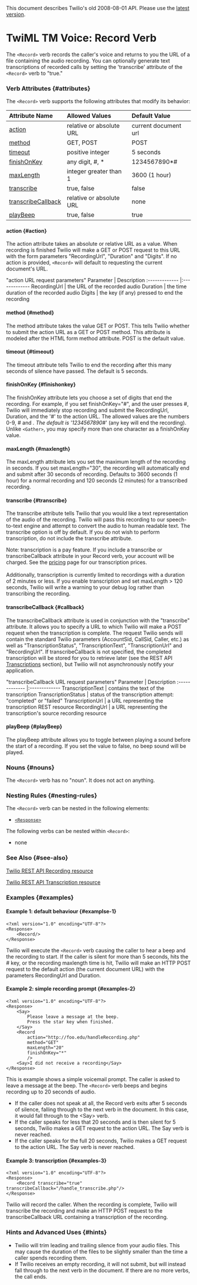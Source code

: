<div id="version-info" class="alert">
    This document describes Twilio's old 2008-08-01 API. Please use the 
    <a href="/docs/api/twiml">latest version</a>.
</div>

# TwiML <span class="docs-tm">TM</span> Voice: Record Verb

The `<Record>` verb records the caller's voice and returns to you the URL of a file containing the audio recording. You can optionally generate text transcriptions of recorded calls by setting the 'transcribe' attribute of the `<Record>` verb to "true."

### Verb Attributes {#attributes}

The `<Record>` verb supports the following attributes that modify its behavior:

Attribute Name	|Allowed Values	|Default Value
:-------------	|:-------------	|:------------
[action](#action) 	|	relative or absolute URL	|	current document url
[method](#method) 	|	GET, POST	|	POST
[timeout](#timeout)	|	positive integer	|	5 seconds
[finishOnKey](#finishonkey)	|	any digit, #, *	|	1234567890*#
[maxLength](#maxlength)	| 	integer greater than 1	|	3600 (1 hour)
[transcribe](#transcribe)	|	true, false 	|	false
[transcribeCallback](#callback)	| 	relative or absolute URL	|	none
[playBeep](#playBeep)	|	true, false | true

#### action {#action}

The action attribute takes an absolute or relative URL as a value. When recording is finished Twilio will make a GET or POST request to this URL with the form parameters "RecordingUrl", "Duration" and "Digits". If no action is provided, `<Record>` will default to requesting the current document's URL.

"action URL request parameters"
Parameter | 	Description
:-------------	|:-------------
RecordingUrl | the URL of the recorded audio
Duration | the time duration of the recorded audio
Digits		| the key (if any) pressed to end the recording

#### method {#method}

The method attribute takes the value GET or POST. This tells Twilio whether to submit the action URL as a GET or POST method. This attribute is modeled after the HTML form method attribute. POST is the default value.

#### timeout {#timeout}

The timeout attribute tells Twilio to end the recording after this many seconds of silence have passed. The default is 5 seconds.

#### finishOnKey {#finishonkey}

The finishOnKey attribute lets you choose a set of digits that end the recording. For example, if you set finishOnKey="#", and the user presses #, Twilio will immediately stop recording and submit the RecordingUrl, Duration, and the '#' to the action URL. The allowed values are the numbers 0-9, # and *. The default is '1234567890*#' (any key will end the recording). Unlike `<Gather>`, you may specify more than one character as a finishOnKey value.

#### maxLength {#maxlength}

The maxLength attribute lets you set the maximum length of the recording in seconds. If you set maxLength="30", the recording will automatically end and submit after 30 seconds of recording. Defaults to 3600 seconds (1 hour) for a normal recording and 120 seconds (2 minutes) for a transcribed recording.

#### transcribe {#transcribe}

The transcribe attribute tells Twilio that you would like a text representation of the audio of the recording. Twilio will pass this recording to our speech-to-text engine and attempt to convert the audio to human readable text.
The transcribe option is off by default. If you do not wish to perform transcription, do not include the transcribe attribute.

<div class="alert alert-error">
Note: transcription is a pay feature. If you include a transcribe or transcribeCallback attribute in your Record verb, your account will be charged. See the <a href="http://www.twilio.com/pricing-signup">pricing</a> page for our transcription prices.
<br/><br/>
Additionally, transcription is currently limited to recordings with a duration of 2 minutes or less. If you enable transcription and set maxLength > 120 seconds, Twilio will write a warning to your debug log rather than transcribing the recording.
</div>

#### transcribeCallback {#callback}

The transcribeCallback attribute is used in conjunction with the "transcribe" attribute. It allows you to specify a URL to which Twilio will make a POST request when the transcription is complete. The request Twilio sends will contain the standard Twilio parameters (AccountSid, CallSid, Caller, etc.) as well as "TranscriptionStatus", "TranscriptionText", "TranscriptionUrl" and "RecordingUrl". If transcribeCallback is not specified, the completed transcription will be stored for you to retrieve later (see the REST API [Transcriptions](/docs/api/rest/transcription) section), but Twilio will not asynchronously notify your application.

"transcribeCallback URL request parameters"
Parameter | 	Description
:-------------	|:-------------
TranscriptionText |	contains the text of the transcription
TranscriptionStatus |	status of the transcription attempt: "completed" or "failed"
TranscriptionUrl |	a URL representing the transcription REST resource
RecordingUrl |	a URL representing the transcription's source recording resource

#### playBeep {#playBeep}

The playBeep attribute allows you to toggle between playing a sound before the start of a recording.  If you set the value to false, no beep sound will be played.

### Nouns {#nouns}

The `<Record>` verb has no "noun". It does not act on anything.

### Nesting Rules {#nesting-rules}

The `<Record>` verb can be nested in the following elements:

* [`<Response>`](response)

The following verbs can be nested within `<Record>`:

* none

### See Also {#see-also}

[Twilio REST API Recording resource](/docs/api/rest/recording)

[Twilio REST API Transcription resource](/docs/api/rest/transcription)

### Examples {#examples}

#### Example 1: default behaviour {#examplse-1}

~~~
<?xml version="1.0" encoding="UTF-8"?>  
<Response>  
	<Record/>  
</Response>     
~~~

Twilio will execute the `<Record>` verb causing the caller to hear a beep and the recording to start.  If the caller is silent for more than 5 seconds, hits the # key, or the recording maxlength time is hit, Twilio will make an HTTP POST request to the default action (the current document URL) with the parameters RecordingUrl and Duration. 

#### Example 2: simple recording prompt {#examples-2}
~~~
<?xml version="1.0" encoding="UTF-8"?>
<Response>
	<Say>
		Please leave a message at the beep. 
		Press the star key when finished. 
	</Say>
	<Record 
		action="http://foo.edu/handleRecording.php"
		method="GET" 
		maxLength="20"
		finishOnKey="*"
		/>
	<Say>I did not receive a recording</Say>
</Response>
~~~

This is example shows a simple voicemail prompt.  The caller is asked to leave a message at the beep.  The `<Record>` verb beeps and begins recording up to 20 seconds of audio.

* If the caller does not speak at all, the Record verb exits after 5 seconds of silence,  falling through to the next verb in the document. In this case, it would fall through to the &lt;Say&gt; verb. 
* If the caller speaks for less that 20 seconds and is then silent for 5 seconds, Twilio makes a GET request to the action URL.  The Say verb is never reached.
* If the caller speaks for the full 20 seconds, Twilio makes a GET request to the action URL.  The Say verb is never reached.

#### Example 3: transcription {#examples-3}

~~~
<?xml version="1.0" encoding="UTF-8"?>
<Response>
	<Record transcribe="true" transcribeCallback="/handle_transcribe.php"/>
</Response> 
~~~

Twilio will record the caller. When the recording is complete, Twilio will transcribe the recording and make an HTTP POST request to the transcribeCallback URL containing a transcription of the recording.

### Hints and Advanced Uses {#hints}

* Twilio will trim leading and trailing silence from your audio files. This may cause the duration of the files to be slightly smaller than the time a caller spends recording them.
* If Twilio receives an empty recording, it will not submit, but will instead fall through to the next verb in the document. If there are no more verbs, the call ends.
